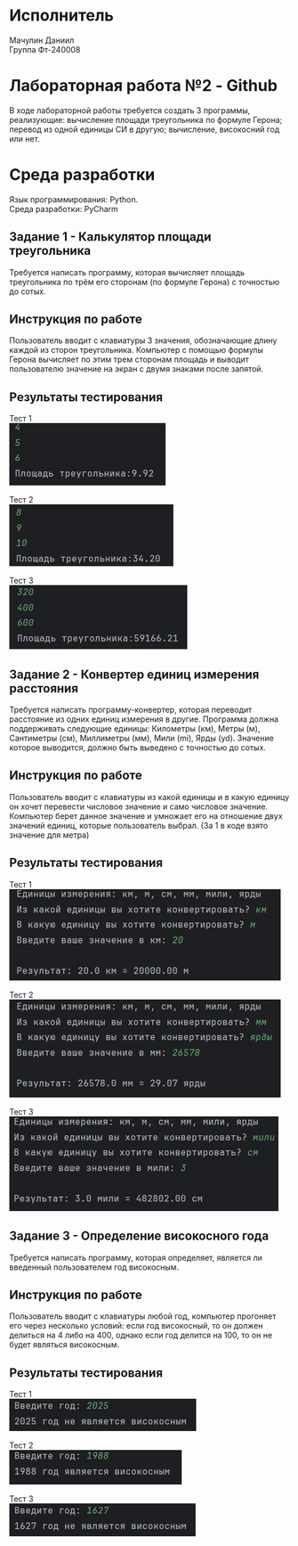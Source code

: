 # Исполнитель
Мачулин Даниил \
Группа Фт-240008
# Лабораторная работа №2 - Github

В ходе лабораторной работы требуется создать 3 программы, реализующие: вычисление площади треугольника по формуле Герона; перевод из одной единицы СИ в другую; вычисление, високосний год или нет.
# Среда разработки
Язык программирования: Python. \
Среда разработки: PyCharm

## Задание 1 - Калькулятор площади треугольника
Требуется написать программу, которая вычисляет площадь треугольника по трём его сторонам (по формуле Герона) с точностью до сотых. 
## Инструкция по работе
Пользователь вводит с клавиатуры 3 значения, обозначающие длину каждой из сторон треугольника. Компьютер с помощью формулы Герона вычисляет по этим трем сторонам площадь и выводит пользователю значение на экран с двумя знаками после запятой. 


## Результаты тестирования
Тест 1 \
<img src='1/test1.png'> 

Тест 2 \
<img src='1/test2.png'> 

Тест 3 \
<img src='1/test3.png'> 

## Задание 2 - Конвертер единиц измерения расстояния
Требуется написать программу-конвертер, которая переводит расстояние из одних единиц измерения в другие. Программа должна поддерживать следующие единицы: Километры (км), Метры (м), Сантиметры (см), Миллиметры (мм), Мили (mi), Ярды (yd). Значение которое выводится, должно быть выведено с точностью до сотых.
## Инструкция по работе
Пользователь вводит с клавиатуры из какой единицы и в какую единицу он хочет перевести числовое значение и само числовое значение. Компьютер берет данное значение и умножает его на отношение двух значений единиц, которые пользователь выбрал. (За 1 в коде взято значение для метра)

## Результаты тестирования
Тест 1 \
<img src='2/test1.png'> 

Тест 2 \
<img src='2/test2.png'> 

Тест 3 \
<img src='2/test3.png'> 

## Задание 3 - Определение високосного года
Требуется написать программу, которая определяет, является ли введенный пользователем год високосным.
## Инструкция по работе
Пользователь вводит с клавиатуры любой год, компьютер прогоняет его через несколько условий: если год високосный, то он должен делиться на 4 либо на 400, однако если год делится на 100, то он не будет являться високосным.

## Результаты тестирования
Тест 1  \
<img src='3/test1.png'> 

Тест 2 \
<img src='3/test2.png'> 

Тест 3 \
<img src='3/test3.png'> 


